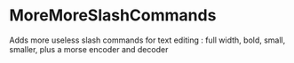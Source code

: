 # MoreMoreSlashCommands

Adds more useless slash commands for text editing : full width, bold, small, smaller, plus a morse encoder and decoder
